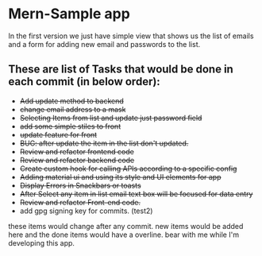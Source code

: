 # Mern-Sample app

In the first version we just have simple view that shows us the list of emails and a form for adding new email and passwords to the list.



## These are list of Tasks that would be done in each commit (in below order):

- ~~Add update method to backend~~
- ~~change email address to a mask~~  
- ~~Selecting Items from list and update just password field~~
- ~~add some simple stiles to front~~
- ~~update feature for front~~
- ~~BUG: after update the item in the list don't updated.~~
- ~~Review and refactor frontend code~~
- ~~Review and refactor backend code~~
- ~~Create custom hook for calling APIs according to a specific config~~
- ~~Adding material ui and using its style and UI elements for app~~
- ~~Display Errors in Snackbars or toasts~~
- ~~After Select any item in list email text box will be focused for data entry~~
- ~~Review and refactor Front-end code.~~
- add gpg signing key for commits. (test2)

these items would change after any commit. new items would be added here and the done items would have a overline.
bear with me while I'm developing this app.
